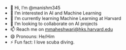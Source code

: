 - 👋 Hi, I’m @manishm345
- 👀 I’m interested in AI and Machine Learning
- 🌱 I’m currently learning Machine Learning at Harvard
- 💞️ I’m looking to collaborate on AI projects
- 📫 Reach me on mmaheshwari@hks.harvard.edu 
- 😄 Pronouns: He/Him
- ⚡ Fun fact: I love scuba diving.

<!---
manishm345/manishm345 is a ✨ special ✨ repository because its `README.md` (this file) appears on your GitHub profile.
You can click the Preview link to take a look at your changes.
--->
